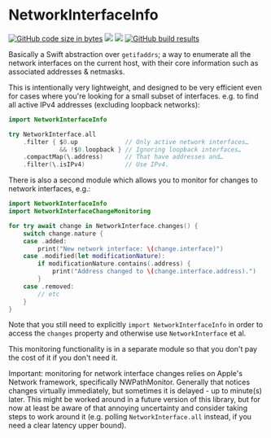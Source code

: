 # NetworkInterfaceInfo

[![GitHub code size in bytes](https://img.shields.io/github/languages/code-size/wadetregaskis/NetworkInterfaceInfo.svg)]()
[![](https://img.shields.io/endpoint?url=https%3A%2F%2Fswiftpackageindex.com%2Fapi%2Fpackages%2Fwadetregaskis%2FNetworkInterfaceInfo%2Fbadge%3Ftype%3Dplatforms)](https://swiftpackageindex.com/wadetregaskis/NetworkInterfaceInfo)
[![](https://img.shields.io/endpoint?url=https%3A%2F%2Fswiftpackageindex.com%2Fapi%2Fpackages%2Fwadetregaskis%2FNetworkInterfaceInfo%2Fbadge%3Ftype%3Dswift-versions)](https://swiftpackageindex.com/wadetregaskis/NetworkInterfaceInfo)
[![GitHub build results](https://github.com/wadetregaskis/NetworkInterfaceInfo/actions/workflows/swift.yml/badge.svg)](https://github.com/wadetregaskis/NetworkInterfaceInfo/actions/workflows/swift.yml)

Basically a Swift abstraction over `getifaddrs`; a way to enumerate all the network interfaces on the current host, with their core information such as associated addresses & netmasks.

This is intentionally very lightweight, and designed to be very efficient even for cases where you're looking for a small subset of interfaces.  e.g. to find all active IPv4 addresses (excluding loopback networks):

```swift
import NetworkInterfaceInfo

try NetworkInterface.all
    .filter { $0.up             // Only active network interfaces…
              && !$0.loopback } // Ignoring loopback interfaces…
    .compactMap(\.address)      // That have addresses and…
    .filter(\.isIPv4)           // Use IPv4.
```

There is also a second module which allows you to monitor for changes to network interfaces, e.g.:

```swift
import NetworkInterfaceInfo
import NetworkInterfaceChangeMonitoring

for try await change in NetworkInterface.changes() {
    switch change.nature {
    case .added:
        print("New network interface: \(change.interface)")
    case .modified(let modificationNature):
        if modificationNature.contains(.address) {
            print("Address changed to \(change.interface.address).")
        }
    case .removed:
        // etc
    }
}
```

Note that you still need to explicitly `import NetworkInterfaceInfo` in order to access the `changes` property and otherwise use `NetworkInterface` et al.

This monitoring functionality is in a separate module so that you don't pay the cost of it if you don't need it.

Important:  monitoring for network interface changes relies on Apple's Network framework, specifically NWPathMonitor.  Generally that notices changes virtually immediately, but sometimes it is delayed - up to minute(s) later.  This might be worked around in a future version of this library, but for now at least be aware of that annoying uncertainty and consider taking steps to work around it (e.g. polling `NetworkInterface.all` instead, if you need a clear latency upper bound).
